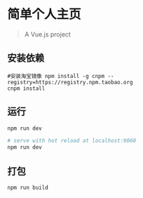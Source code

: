 # 简单个人主页

> A Vue.js project
## 安装依赖

```
#安装淘宝镜像 npm install -g cnpm --registry=https://registry.npm.taobao.org
cnpm install
```

## 运行

``` bash
npm run dev

# serve with hot reload at localhost:9060
npm run dev
```

## 打包

``` bash
npm run build
```
